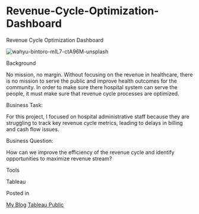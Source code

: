 # Revenue-Cycle-Optimization-Dashboard
Revenue Cycle Optimization Dashboard 

![wahyu-bintoro-mIL7-ctA96M-unsplash](https://github.com/user-attachments/assets/c541d6e8-07be-47ba-ba5e-ff9d9c6f94bf)


Background 

No mission, no margin. Without focusing on the revenue in healthcare, there is no mission to serve the public and improve health outcomes for the community. In order to make sure there hospital system can serve the people, it must make sure that revenue cycle processes are optimized. 

Business Task: 

For this project, I focused on hospital administrative staff because they are struggling to track key revenue cycle metrics, leading to delays in billing and cash flow issues.

Business Question: 

How can we improve the efficiency of the revenue cycle and identify opportunities to maximize revenue stream? 

Tools

Tableau 

Posted in

[My Blog](https://editor.wix.com/html/editor/web/renderer/edit/70c196fb-b010-43f5-bea3-299cdf9ee7b7?metaSiteId=be500e52-737c-4df0-acd1-0283359978fc)
[Tableau Public](https://public.tableau.com/app/profile/deanelle.thompson/viz/HealthcareRevenueManagement/Dashboard2)
